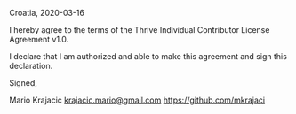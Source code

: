 Croatia, 2020-03-16

I hereby agree to the terms of the Thrive Individual Contributor License
Agreement v1.0.

I declare that I am authorized and able to make this agreement and sign this
declaration.

Signed,

Mario Krajacic krajacic.mario@gmail.com https://github.com/mkrajaci
